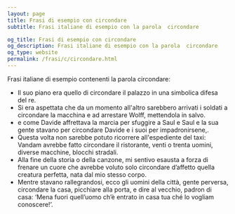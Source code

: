 ```yaml
---
layout: page
title: Frasi di esempio con circondare 
subtitle: Frasi italiane di esempio con la parola  circondare

og_title: Frasi di esempio con circondare 
og_description: Frasi italiane di esempio con la parola  circondare
og_type: website
permalink: /frasi/c/circondare.html
---
```


Frasi italiane di esempio contenenti la parola circondare:


- Il suo piano era quello di circondare il palazzo in una simbolica difesa del re.
- Si era aspettata che da un momento all'altro sarebbero arrivati i soldati a circondare la macchina e ad arrestare Wolff, mettendola in salvo.
- e come Davide affrettava la marcia per sfuggire a Saul e Saul e la sua gente stavano per circondare Davide e i suoi per impadronirsene,.
- Questa volta non sarebbe potuto ricorrere all'espediente del taxi: Vandam avrebbe fatto circondare il ristorante, venti o trenta uomini, diverse macchine, blocchi stradali.
- Alla fine della storia o della canzone, mi sentivo esausta a forza di frenare un cuore che avrebbe voluto solo circondare d’affetto quella creatura perfetta, nata dal mio stesso corpo.
- Mentre stavano rallegrandosi, ecco gli uomini della città, gente perversa, circondare la casa, picchiare alla porta, e dire al vecchio, padron di casa: ‘Mena fuori quell’uomo ch’è entrato in casa tua ché lo vogliam conoscere!’.

